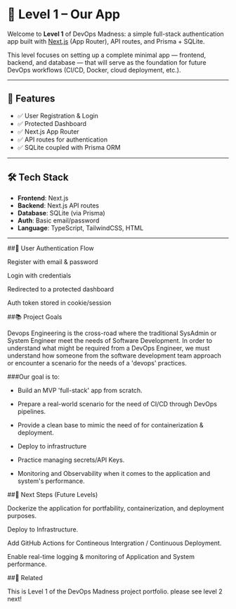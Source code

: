 # 🧩 Level 1 – Our App

Welcome to **Level 1** of DevOps Madness: a simple full-stack authentication app built with [Next.js](https://nextjs.org/) (App Router), API routes, and Prisma + SQLite.


This level focuses on setting up a complete minimal app — frontend, backend, and database — that will serve as the foundation for future DevOps workflows (CI/CD, Docker, cloud deployment, etc.).

---

## 🚀 Features

- ✅ User Registration & Login
- ✅ Protected Dashboard
- ✅ Next.js App Router
- ✅ API routes for authentication
- ✅ SQLite coupled with Prisma ORM

---

## 🛠️ Tech Stack

- **Frontend**: Next.js 
- **Backend**: Next.js API routes
- **Database**: SQLite (via Prisma)
- **Auth**: Basic email/password
- **Language**: TypeScript, TailwindCSS, HTML

---

##👤 User Authentication Flow

Register with email & password

Login with credentials

Redirected to a protected dashboard

Auth token stored in cookie/session

##📚 Project Goals

Devops Engineering is the cross-road where the traditional SysAdmin or System Engineer meet the needs of Software Development. In order to understand what might be required from a DevOps Engineer, we must understand how someone from the software development team approach or encounter a scenario for the needs of a 'devops' practices.

###Our goal is to:

- Build an MVP 'full-stack' app from scratch.

- Prepare a real-world scenario for the need of CI/CD through DevOps pipelines.

- Provide a clean base to mimic the need of for containerization & deployment.

- Deploy to infrastructure

- Practice managing secrets/API Keys.

- Monitoring and Observability when it comes to the application and system's performance.

##🧠 Next Steps (Future Levels)

Dockerize the application for portfability, containerization, and deployment purposes.

Deploy to Infrastructure.

Add GitHub Actions for Contineous Intergration / Continuous Deployment.

Enable real-time logging & monitoring of Application and System performance.


##📂 Related

This is Level 1 of the DevOps Madness project portfolio.
    please see level 2 next!
